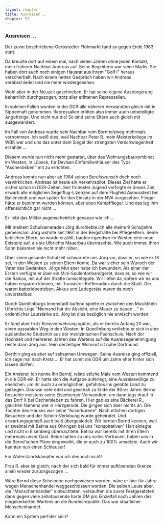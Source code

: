 ```yaml
---  
layout: chapter
title: Ausreisen …
chapter: 57
---  
```


### Ausreisen …

Der zuvor beschriebene Gerbstedter Flohmarkt fand so gegen Ende 1983 statt.

Da kreuzte dort auf einem mal, nach vielen Jahren ohne jeden Kontakt, mein
früherer Nachbar Andreas auf. Seine Begleiterin war seine Marlis. Sie haben
dort auch noch einigen Hausrat aus ihrem "Golf I" heraus verscherbelt. Nach
einem netten Gespräch haben wir Andreas verabschiedet und nie mehr
wiedergesehen.

Wohl aber in der Neuzeit geschrieben. Er hat seine eigene Ausbürgerung
beharrlich durchgezogen, trotz aller erlittenen Repressalien.

In solchen Fällen wurden in der DDR alle näheren Verwandten gleich mit in
Sippenhaft genommen. Repressalien erlitten also immer auch unbeteiligte
Angehörige. Und nicht nur die! So sind seine Eltern auch gleich mit
ausgewandert.

Im Fall von Andreas wurde sein Nachbar vom Bornholzweg mehrmals vernommen. Ich
weiß dies, weil Nachbar Peter R. mein Meisterkollege im WBK war und uns das
unter dem Siegel der strengsten Verschwiegenheit erzählte …

Diesem wurde nun nicht mehr gestattet, über das Wohnungsbaukombinat im Westen,
in Lübeck, für Devisen Einfamilienhäuser des Typs "Aschersleben" mit zu
errichten.

Andreas konnte nun aber ab 1984 seinen Berufswunsch doch noch verwirklichen.
Andreas ist heute ein Verkehrspilot. Dieses Ziel hatte er sicher schon in DDR-Zeiten. Seit frühester Jugend verfolgte er dieses Ziel, erwarb alle möglichen
Segelflug-Lizenzen auf dem Flugfeld Asmusstedt bei Ballenstedt und war später
für den Einsatz in der NVA vorgesehen. Flieger hätte er bestimmt werden
können, aber eben Kampfflieger. Und das lag ihm offensichtlich gar nicht …

Er liebt das Militär augenscheinlich genauso wie ich …

Mit meinem Schulkameraden Jörg durchlebte ich alle meine 9 Schuljahre
gemeinsam. Jörg wohnte seit 1961 in der Bergstraße bei Pflegeeltern. Seine
leiblichen Eltern, so wurde erzählt, bauten irgendwo im Westen eine neue
Existenz auf, als sie Ulbrichts Mauerbau überraschte. Wie auch immer, ihren
Sohn bekamen sie nicht mehr rüber.

Über seine gesamte Schulzeit schwärmte uns Jörg vor, dass er, so wie er 18
sei, in den Westen zu seinen Eltern könne. Da war sicher sein Wunsch der Vater
des Gedanken. Jörgs Mut aber habe ich bewundert. Als einer der Ersten verfügte
er über ein Mini-Spulentonbandgerät, dass er, so wie wir die Radios, mit auf
der Straße rumschleppte. Wir liefen da, sofern wir es uns haben ersparen
können, mit Transistor-Kofferradios durch die Stadt. Die waren
batteriebetrieben, Akkus und Ladegeräte waren da noch unvorstellbar.

Durch Quedlinburgs Innenstadt laufend spielte er zwischen den Musiktiteln
Ulbrichts Lüge "Niemand hat die Absicht, eine Mauer zu bauen …" in
ordentlicher Lautstärke ab. Jörg ist dies bezüglich nie erwischt worden.

Er fand aber trotz Reiseverwehrung später, als er bereits Anfang 20 war, einen
passablen Weg in den Westen: In Quedlinburg verliebte er sich in eine
ausländische Studentin aus der medizinischen Fachschule. Nach der Hochzeit und
mehreren Jahren des Wartens auf die Ausreisegenehmigung reiste dann Jörg aus.
Sein derzeitiger Wohnort ist nahe Dortmund.

Dorthin ging es aber auf seltsamen Umwegen. Seine Ausreise ging offiziell, ich
sage mal nach Kreta … Er hat somit die DDR um Jahre eher hinter sich lassen
dürfen.

Ein Anderer, ich nenne ihn Bernd, reiste etliche Male vom Westen kommend in
die DDR ein. Er hatte sich die Aufgabe auferlegt, eine Ausreisewillige zu
ehelichen, um ihr auch zu ermöglichen, gefahrlos ins gelobte Land zu gelangen.
Das war sehr edel und geschah zu Ende der 80-er Jahre. Bernd besuchte meistens
seine Eisenberger Verwandten, um dann tags drauf in das Dorf X bei
Oschersleben zu fahren. Hier gab es eine Bäckerei R., gleichen Namens wie in
Harzgerode. Die gingen sich aber nichts an. Die Tochter des Hauses war seine
"Auserkorene". Nach etlichen dortigen Besuchen und der Schein-Verlobung wurde
geheiratet. Und erwartungsgemäß auch bald übergesiedelt. Wir lernten Bernd
kennen, weil er zweimal mit Betina aus Öhringen bei uns "konspirativen" Halt
einlegte und nicht in Eisenberg übernachtete. Betina war bereits mit ihren
Eltern mehrmals unser Gast. Beide hatten zu uns volles Vertrauen, haben uns in
die Bernd'schen Pläne eingeweiht, die er auch zu 100% umsetzte. Auch wir
kannten nun einen Schleuser!

Ein Widerstandskämpfer war ich dennoch nicht!

Frau R. aber ist gleich, nach der sich bald für immer auflösenden Grenze,
allein wieder zurückgezogen …

Wäre Bernd diese Scheinehe nachgewiesen worden, wäre er hier für Jahre wegen
Menschenhandel weggeschlossen worden. Die selben Leute aber, die
"Menschenhändler" einbuchteten, verkauften die zuvor Festgesetzten dann gegen
viele zehntausende harte DM pro Einzelfall nach Jahren des eingekerkerten
Wartens an die Bundesrepublik. Das war staatlicher Menschenhandel.

Kann ein System perfider sein?


